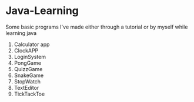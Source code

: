 # Java-Learning
Some basic programs I've made either through a tutorial or by myself while learning java

1. Calculator app
2. ClockAPP
3. LoginSystem
4. PongGame
5. QuizzGame
6. SnakeGame
7. StopWatch
8. TextEditor
9. TickTackToe
